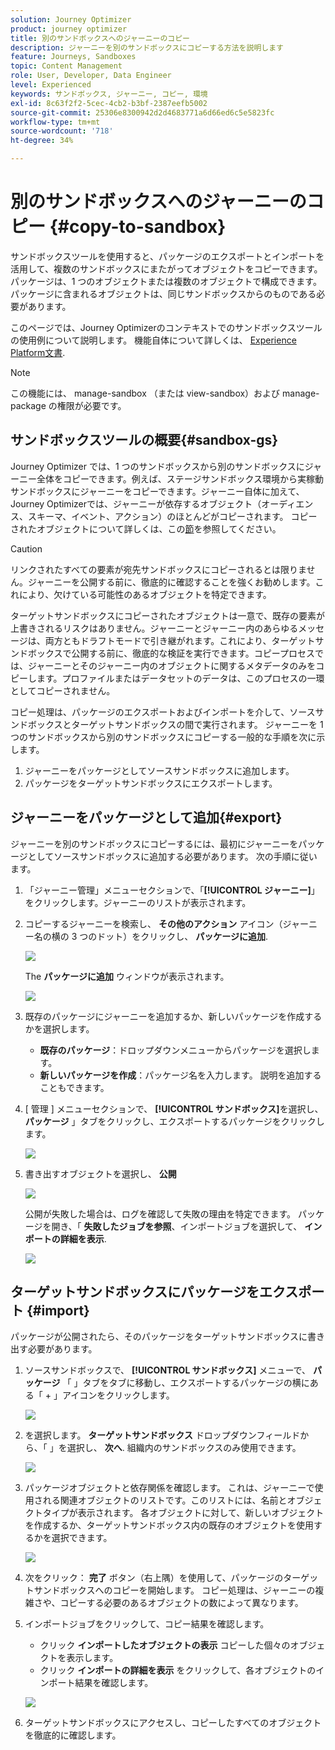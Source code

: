 ```yaml
---
solution: Journey Optimizer
product: journey optimizer
title: 別のサンドボックスへのジャーニーのコピー
description: ジャーニーを別のサンドボックスにコピーする方法を説明します
feature: Journeys, Sandboxes
topic: Content Management
role: User, Developer, Data Engineer
level: Experienced
keywords: サンドボックス, ジャーニー, コピー, 環境
exl-id: 8c63f2f2-5cec-4cb2-b3bf-2387eefb5002
source-git-commit: 25306e8300942d2d4683771a6d66ed6c5e5823fc
workflow-type: tm+mt
source-wordcount: '718'
ht-degree: 34%

---
```


# 別のサンドボックスへのジャーニーのコピー {#copy-to-sandbox}

<!--
>[!CONTEXTUALHELP]
>id="ajo_journey_copy_main"
>title="Copy a journey to another sandbox"
>abstract="Journey Optimizer allows you to copy an entire journey from one sandbox to another. For example, you can copy a journey from the Stage sandbox environment to your Production sandbox. In addition to the Journey itself, Journey Optimizer also copies most of the objects the journey depends on."

>[!CONTEXTUALHELP]
>id="ajo_journey_copy_sandbox_details"
>title="Sandbox details"
>abstract="Select the destination sandbox you want to copy the journey to. Only sandboxes within your organization are available."

>[!CONTEXTUALHELP]
>id="ajo_journey_copy_object_details"
>title="Object details"
>abstract="This is the journey you are going to copy."

>[!CONTEXTUALHELP]
>id="ajo_journey_copy_dependent_objects"
>title="Dependent objects"
>abstract="This is the list of associated objects used in the journey. This list displays the name, the object type, as well as the internal Journey Optimizer ID."
-->

サンドボックスツールを使用すると、パッケージのエクスポートとインポートを活用して、複数のサンドボックスにまたがってオブジェクトをコピーできます。 パッケージは、1 つのオブジェクトまたは複数のオブジェクトで構成できます。 パッケージに含まれるオブジェクトは、同じサンドボックスからのものである必要があります。

このページでは、Journey Optimizerのコンテキストでのサンドボックスツールの使用例について説明します。 機能自体について詳しくは、 [Experience Platform文書](https://experienceleague.corp.adobe.com/docs/experience-platform/sandbox/ui/sandbox-tooling.html).

>[!NOTE]
>
>この機能には、 manage-sandbox （または view-sandbox）および manage-package の権限が必要です。

## サンドボックスツールの概要{#sandbox-gs}

Journey Optimizer では、1 つのサンドボックスから別のサンドボックスにジャーニー全体をコピーできます。例えば、ステージサンドボックス環境から実稼動サンドボックスにジャーニーをコピーできます。ジャーニー自体に加えて、Journey Optimizerでは、ジャーニーが依存するオブジェクト（オーディエンス、スキーマ、イベント、アクション）のほとんどがコピーされます。 コピーされたオブジェクトについて詳しくは、この[節](https://experienceleague.adobe.com/docs/experience-platform/sandbox/ui/sandbox-tooling.html#abobe-journey-optimizer-objects)を参照してください。

>[!CAUTION]
>
>リンクされたすべての要素が宛先サンドボックスにコピーされるとは限りません。ジャーニーを公開する前に、徹底的に確認することを強くお勧めします。これにより、欠けている可能性のあるオブジェクトを特定できます。

ターゲットサンドボックスにコピーされたオブジェクトは一意で、既存の要素が上書きされるリスクはありません。ジャーニーとジャーニー内のあらゆるメッセージは、両方ともドラフトモードで引き継がれます。これにより、ターゲットサンドボックスで公開する前に、徹底的な検証を実行できます。コピープロセスでは、ジャーニーとそのジャーニー内のオブジェクトに関するメタデータのみをコピーします。プロファイルまたはデータセットのデータは、このプロセスの一環としてコピーされません。

コピー処理は、パッケージのエクスポートおよびインポートを介して、ソースサンドボックスとターゲットサンドボックスの間で実行されます。 ジャーニーを 1 つのサンドボックスから別のサンドボックスにコピーする一般的な手順を次に示します。

1. ジャーニーをパッケージとしてソースサンドボックスに追加します。
1. パッケージをターゲットサンドボックスにエクスポートします。

## ジャーニーをパッケージとして追加{#export}

ジャーニーを別のサンドボックスにコピーするには、最初にジャーニーをパッケージとしてソースサンドボックスに追加する必要があります。 次の手順に従います。

1. 「ジャーニー管理」メニューセクションで、「**[!UICONTROL ジャーニー]**」をクリックします。ジャーニーのリストが表示されます。

1. コピーするジャーニーを検索し、 **その他のアクション** アイコン（ジャーニー名の横の 3 つのドット）をクリックし、 **パッケージに追加**.

   ![](assets/journey-sandbox1.png)

   The **パッケージに追加** ウィンドウが表示されます。

   ![](assets/journey-sandbox2.png)

1. 既存のパッケージにジャーニーを追加するか、新しいパッケージを作成するかを選択します。

   * **既存のパッケージ**：ドロップダウンメニューからパッケージを選択します。
   * **新しいパッケージを作成**：パッケージ名を入力します。 説明を追加することもできます。

1. [ 管理 ] メニューセクションで、 **[!UICONTROL サンドボックス]**&#x200B;を選択し、 **パッケージ** 」タブをクリックし、エクスポートするパッケージをクリックします。

   ![](assets/journey-sandbox3.png)

1. 書き出すオブジェクトを選択し、 **公開**

   ![](assets/journey-sandbox4.png)

   公開が失敗した場合は、ログを確認して失敗の理由を特定できます。 パッケージを開き、「 **失敗したジョブを参照**、インポートジョブを選択して、 **インポートの詳細を表示**.

   ![](assets/journey-sandbox9.png)

## ターゲットサンドボックスにパッケージをエクスポート {#import}

パッケージが公開されたら、そのパッケージをターゲットサンドボックスに書き出す必要があります。

1. ソースサンドボックスで、 **[!UICONTROL サンドボックス]** メニューで、 **パッケージ** 「 」タブをタブに移動し、エクスポートするパッケージの横にある「 + 」アイコンをクリックします。

   ![](assets/journey-sandbox5.png)

1. を選択します。 **ターゲットサンドボックス** ドロップダウンフィールドから、「 」を選択し、 **次へ**. 組織内のサンドボックスのみ使用できます。

   ![](assets/journey-sandbox6.png)

1. パッケージオブジェクトと依存関係を確認します。 これは、ジャーニーで使用される関連オブジェクトのリストです。このリストには、名前とオブジェクトタイプが表示されます。 各オブジェクトに対して、新しいオブジェクトを作成するか、ターゲットサンドボックス内の既存のオブジェクトを使用するかを選択できます。

   ![](assets/journey-sandbox7.png)

1. 次をクリック： **完了** ボタン（右上隅）を使用して、パッケージのターゲットサンドボックスへのコピーを開始します。 コピー処理は、ジャーニーの複雑さや、コピーする必要のあるオブジェクトの数によって異なります。

1. インポートジョブをクリックして、コピー結果を確認します。

   * クリック **インポートしたオブジェクトの表示** コピーした個々のオブジェクトを表示します。
   * クリック **インポートの詳細を表示** をクリックして、各オブジェクトのインポート結果を確認します。

   ![](assets/journey-sandbox8.png)

1. ターゲットサンドボックスにアクセスし、コピーしたすべてのオブジェクトを徹底的に確認します。
